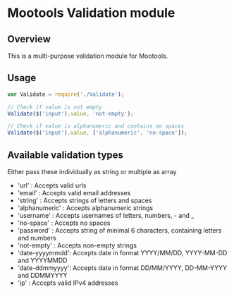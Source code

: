# Mootools Validation module

## Overview
This is a multi-purpose validation module for Mootools.

## Usage
```javascript
var Validate = require('./Validate');

// Check if value is not empty
Validate($('input').value, 'not-empty');

// Check if value is alphanumeric and contains no spaces
Validate($('input').value, ['alphanumeric', 'no-space']);
```

## Available validation types
Either pass these individually as string or multiple as array

* 'url'          : Accepts valid urls
* 'email'        : Accepts valid email addresses
* 'string'       : Accepts strings of letters and spaces
* 'alphanumeric' : Accepts alphanumeric strings
* 'username'     : Accepts usernames of letters, numbers, - and _
* 'no-space'     : Accepts no spaces
* 'password'     : Accepts string of minimal 6 characters, containing letters and numbers
* 'not-empty'    : Accepts non-empty strings
* 'date-yyyymmdd': Accepts date in format YYYY/MM/DD, YYYY-MM-DD and YYYYMMDD
* 'date-ddmmyyyy': Accepts date in format DD/MM/YYYY, DD-MM-YYYY and DDMMYYYY
* 'ip'           : Accepts valid IPv4 addresses
